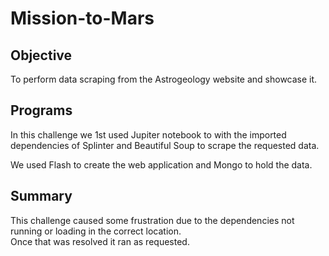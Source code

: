 # Mission-to-Mars

## Objective
To perform data scraping from the Astrogeology website and showcase it. 

## Programs

In this challenge we 1st used Jupiter notebook to with the imported dependencies of Splinter and Beautiful Soup to scrape the requested data. 

We used Flash to create the web application and Mongo to hold the data.  

## Summary 

This challenge caused some frustration due to the dependencies not running or loading in the correct location.  
Once that was resolved it ran as requested.
